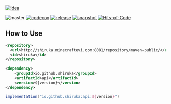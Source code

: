 [![idea](https://www.elegantobjects.org/intellij-idea.svg)](https://www.jetbrains.com/idea/)

![master](https://github.com/shiruka/api/workflows/build/badge.svg)
[![codecov](https://codecov.io/gh/shiruka/api/branch/master/graph/badge.svg?token=F0FWVELV1I)](https://codecov.io/gh/shiruka/api)
[![release](https://img.shields.io/nexus/r/io.github.shiruka/api?label=relesae&server=http%3A%2F%2Fshiruka.minecraftevi.com%3A8081)](http://shiruka.minecraftevi.com:8081/service/rest/repository/browse/maven-releases/io/github/shiruka/api/)
[![snapshot](https://img.shields.io/nexus/s/io.github.shiruka/api?label=snapshot&server=http%3A%2F%2Fshiruka.minecraftevi.com%3A8081)](http://shiruka.minecraftevi.com:8081/service/rest/repository/browse/maven-snapshots/io/github/shiruka/api/)
[![Hits-of-Code](https://hitsofcode.com/github/shiruka/api)](https://hitsofcode.com/github/shiruka/api/view)
## How to Use
```xml
<repository>
  <url>http://shiruka.minecraftevi.com:8081/repository/maven-public/</url>
  <id>shiruka</id>
</repository>

<dependency>
    <groupId>io.github.shiruka</groupId>
    <artifactId>api</artifactId>
    <version>${version}</version>
</dependency>
```
```groovy
implementation("io.github.shiruka:api:${version}")
```
